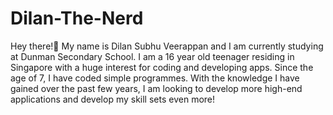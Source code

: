# Dilan-The-Nerd
Hey there!👋 My name is Dilan Subhu Veerappan and I am currently studying at Dunman Secondary School. I am a 16 year old teenager residing in Singapore with a huge interest for coding and developing apps. Since the age of 7, I have coded simple programmes. With the knowledge I have gained over the past few years, I am looking to develop more high-end applications and develop my skill sets even more! 
